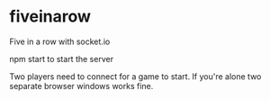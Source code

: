 # fiveinarow
Five in a row with socket.io

npm start to start the server

Two players need to connect for a game to start. If you're alone two separate browser windows works fine.

